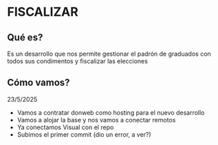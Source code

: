 # FISCALIZAR

## Qué es? 

Es un desarrollo que nos permite gestionar el padrón de graduados con todos sus condimentos y fiscalizar las elecciones

## Cómo vamos?

23/5/2025

- Vamos a contratar donweb como hosting para el nuevo desarrollo
- Vamos a alojar la base y nos vamos a conectar remotos
- Ya conectamos Visual con el repo
- Subimos el primer commit (dio un error, a ver?)